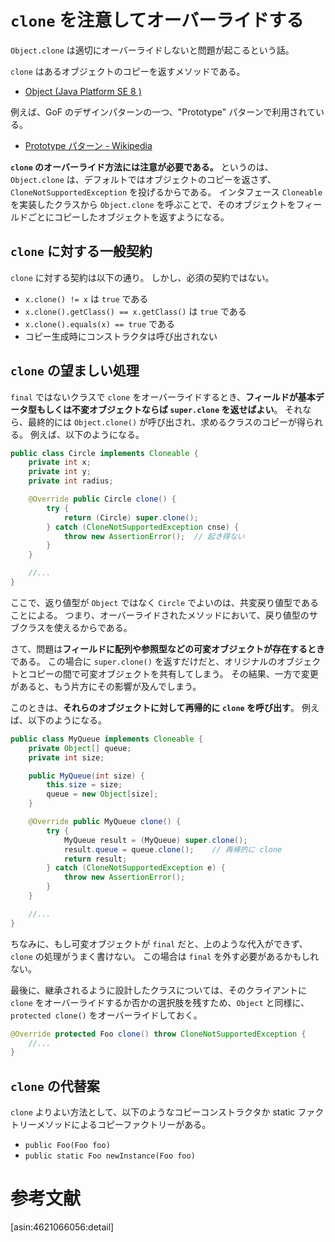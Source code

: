 # `clone` を注意してオーバーライドする

`Object.clone` は適切にオーバーライドしないと問題が起こるという話。

`clone` はあるオブジェクトのコピーを返すメソッドである。

* [Object (Java Platform SE 8 )](http://docs.oracle.com/javase/8/docs/api/java/lang/Object.html#clone--)

例えば、GoF のデザインパターンの一つ、"Prototype" パターンで利用されている。

* [Prototype パターン - Wikipedia](http://ja.wikipedia.org/wiki/Prototype_%E3%83%91%E3%82%BF%E3%83%BC%E3%83%B3)

**`clone` のオーバーライド方法には注意が必要である。**
というのは、`Object.clone` は、デフォルトではオブジェクトのコピーを返さず、`CloneNotSupportedException` を投げるからである。
インタフェース `Cloneable` を実装したクラスから `Object.clone` を呼ぶことで、そのオブジェクトをフィールドごとにコピーしたオブジェクトを返すようになる。

## `clone` に対する一般契約

`clone` に対する契約は以下の通り。
しかし、必須の契約ではない。

* `x.clone() != x` は `true` である
* `x.clone().getClass() == x.getClass()` は `true` である
* `x.clone().equals(x) == true` である
* コピー生成時にコンストラクタは呼び出されない

## `clone` の望ましい処理

`final` ではないクラスで `clone` をオーバーライドするとき、**フィールドが基本データ型もしくは不変オブジェクトならば `super.clone` を返せばよい**。
それなら、最終的には `Object.clone()` が呼び出され、求めるクラスのコピーが得られる。
例えば、以下のようになる。

```java
public class Circle implements Cloneable {
    private int x;
	private int y;
	private int radius;

    @Override public Circle clone() {
        try {
	        return (Circle) super.clone();
	    } catch (CloneNotSupportedException cnse) {
	        throw new AssertionError();  // 起き得ない
	    }
    }

    //...
}
```

ここで、返り値型が `Object` ではなく `Circle` でよいのは、共変戻り値型であることによる。
つまり、オーバーライドされたメソッドにおいて、戻り値型のサブクラスを使えるからである。

さて、問題は**フィールドに配列や参照型などの可変オブジェクトが存在するとき**である。
この場合に `super.clone()` を返すだけだと、オリジナルのオブジェクトとコピーの間で可変オブジェクトを共有してしまう。
その結果、一方で変更があると、もう片方にその影響が及んでしまう。

このときは、**それらのオブジェクトに対して再帰的に `clone` を呼び出す**。
例えば、以下のようになる。

```java
public class MyQueue implements Cloneable {
    private Object[] queue;
	private int size;

    public MyQueue(int size) {
	    this.size = size;
		queue = new Object[size];
	}

    @Override public MyQueue clone() {
        try {
     	    MyQueue result = (MyQueue) super.clone();
     		result.queue = queue.clone();    // 再帰的に clone
     		return result;
     	} catch (CloneNotSupportedException e) {
     	    throw new AssertionError();
     	}
    }

    //...
}
```

ちなみに、もし可変オブジェクトが `final` だと、上のような代入ができず、`clone` の処理がうまく書けない。
この場合は `final` を外す必要があるかもしれない。

最後に、継承されるように設計したクラスについては、そのクライアントに `clone` をオーバーライドするか否かの選択肢を残すため、`Object` と同様に、`protected clone()` をオーバーライドしておく。

```java
@Override protected Foo clone() throw CloneNotSupportedException {
    //...
}
```

## `clone` の代替案

`clone` よりよい方法として、以下のようなコピーコンストラクタか static ファクトリーメソッドによるコピーファクトリーがある。

* `public Foo(Foo foo)`
* `public static Foo newInstance(Foo foo)`

# 参考文献

[asin:4621066056:detail]
